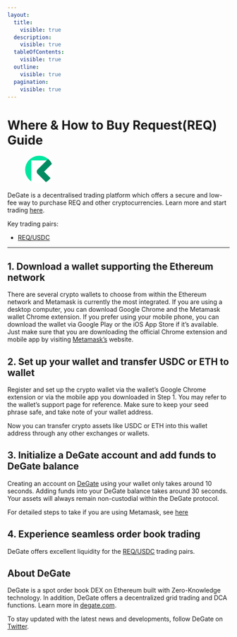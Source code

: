 ```yaml
---
layout:
  title:
    visible: true
  description:
    visible: true
  tableOfContents:
    visible: true
  outline:
    visible: true
  pagination:
    visible: true
---
```


# Where & How to Buy Request(REQ) Guide

<figure><img src="../.gitbook/assets/req_0x8f8221afbb33998d8584a2b05749ba73c37a938a.png" alt="REQ" width="64" style="border-radius: 50%;"><figcaption></figcaption></figure>

DeGate is a decentralised trading platform which offers a secure and low-fee way to purchase REQ and other cryptocurrencies. Learn more and start trading [here](https://app.degate.com/trade/USDC/0x8f8221afbb33998d8584a2b05749ba73c37a938a?utm_source=howtobuy).&#x20;

Key trading pairs:

* [REQ/USDC](https://app.degate.com/trade/USDC/0x8f8221afbb33998d8584a2b05749ba73c37a938a?utm_source=howtobuy)

***

## 1. Download a wallet supporting the Ethereum network

There are several crypto wallets to choose from within the Ethereum network and Metamask is currently the most integrated. If you are using a desktop computer, you can download Google Chrome and the Metamask wallet Chrome extension. If you prefer using your mobile phone, you can download the wallet via Google Play or the iOS App Store if it’s available. Just make sure that you are downloading the official Chrome extension and mobile app by visiting [Metamask’s](https://metamask.io/) website.

## 2. Set up your wallet and transfer USDC or ETH to wallet

Register and set up the crypto wallet via the wallet’s Google Chrome extension or via the mobile app you downloaded in Step 1. You may refer to the wallet’s support page for reference. Make sure to keep your seed phrase safe, and take note of your wallet address.&#x20;

Now you can transfer crypto assets like USDC or ETH into this wallet address through any other exchanges or wallets.

## 3. Initialize a DeGate account and add funds to DeGate balance

Creating an account on [DeGate](https://app.degate.com/?utm_source=REQ_howtobuy) using your wallet only takes around 10 seconds. Adding funds into your DeGate balance takes around 30 seconds. Your assets will always remain non-custodial within the DeGate protocol.

For detailed steps to take if you are using Metamask, see [here](https://docs.degate.com/v/product_en/main-features/wallet-connectivity/metamask)

## 4. Experience seamless order book trading

DeGate offers excellent liquidity for the [REQ/USDC](https://app.degate.com/trade/USDC/0x8f8221afbb33998d8584a2b05749ba73c37a938a?utm_source=howtobuy) trading pairs.&#x20;

## About DeGate

DeGate is a spot order book DEX on Ethereum built with Zero-Knowledge technology. In addition, DeGate offers a decentralized grid trading and DCA functions. Learn more in [degate.com](https://degate.com/?utm_source=REQ_howtobuy).

To stay updated with the latest news and developments, follow DeGate on [Twitter](https://twitter.com/degatedex).
